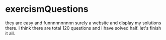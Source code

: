 # exercismQuestions
they are easy and funnnnnnnnnn
surely a website and display my solutions there. i think there are total 120 questions and i have solved half. let's finish it all.

